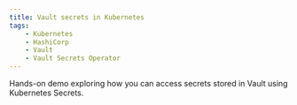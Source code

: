 ```yaml
---
title: Vault secrets in Kubernetes
tags:
    - Kubernetes
    - HashiCorp
    - Vault
    - Vault Secrets Operator
---
```


Hands-on demo exploring how you can access secrets stored in Vault using Kubernetes Secrets.
